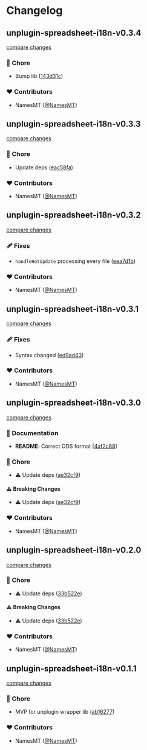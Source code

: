 # Changelog


## unplugin-spreadsheet-i18n-v0.3.4

[compare changes](https://github.com/namesmt/spreadsheet-i18n--mono/compare/unplugin-spreadsheet-i18n-v0.3.3...unplugin-spreadsheet-i18n-v0.3.4)

### 🏡 Chore

- Bump lib ([143d31c](https://github.com/namesmt/spreadsheet-i18n--mono/commit/143d31c))

### ❤️ Contributors

- NamesMT ([@NamesMT](https://github.com/NamesMT))

## unplugin-spreadsheet-i18n-v0.3.3

[compare changes](https://github.com/namesmt/spreadsheet-i18n--mono/compare/unplugin-spreadsheet-i18n-v0.3.2...unplugin-spreadsheet-i18n-v0.3.3)

### 🏡 Chore

- Update deps ([eac58fa](https://github.com/namesmt/spreadsheet-i18n--mono/commit/eac58fa))

### ❤️ Contributors

- NamesMT ([@NamesMT](https://github.com/NamesMT))

## unplugin-spreadsheet-i18n-v0.3.2

[compare changes](https://github.com/namesmt/spreadsheet-i18n--mono/compare/unplugin-spreadsheet-i18n-v0.3.1...unplugin-spreadsheet-i18n-v0.3.2)

### 🩹 Fixes

- `handleHotUpdate` processing every file ([eea7d1b](https://github.com/namesmt/spreadsheet-i18n--mono/commit/eea7d1b))

### ❤️ Contributors

- NamesMT ([@NamesMT](https://github.com/NamesMT))

## unplugin-spreadsheet-i18n-v0.3.1

[compare changes](https://github.com/namesmt/spreadsheet-i18n--mono/compare/unplugin-spreadsheet-i18n-v0.3.0...unplugin-spreadsheet-i18n-v0.3.1)

### 🩹 Fixes

- Syntax changed ([ed9ad43](https://github.com/namesmt/spreadsheet-i18n--mono/commit/ed9ad43))

### ❤️ Contributors

- NamesMT ([@NamesMT](https://github.com/NamesMT))

## unplugin-spreadsheet-i18n-v0.3.0

[compare changes](https://github.com/namesmt/spreadsheet-i18n--mono/compare/unplugin-spreadsheet-i18n-v0.2.0...unplugin-spreadsheet-i18n-v0.3.0)

### 📖 Documentation

- **README:** Correct ODS format ([4af2c88](https://github.com/namesmt/spreadsheet-i18n--mono/commit/4af2c88))

### 🏡 Chore

- ⚠️  Update deps ([ae32cf9](https://github.com/namesmt/spreadsheet-i18n--mono/commit/ae32cf9))

#### ⚠️ Breaking Changes

- ⚠️  Update deps ([ae32cf9](https://github.com/namesmt/spreadsheet-i18n--mono/commit/ae32cf9))

### ❤️ Contributors

- NamesMT ([@NamesMT](https://github.com/NamesMT))

## unplugin-spreadsheet-i18n-v0.2.0

[compare changes](https://github.com/namesmt/spreadsheet-i18n--mono/compare/unplugin-spreadsheet-i18n-v0.1.1...unplugin-spreadsheet-i18n-v0.2.0)

### 🏡 Chore

- ⚠️  Update deps ([33b522e](https://github.com/namesmt/spreadsheet-i18n--mono/commit/33b522e))

#### ⚠️ Breaking Changes

- ⚠️  Update deps ([33b522e](https://github.com/namesmt/spreadsheet-i18n--mono/commit/33b522e))

### ❤️ Contributors

- NamesMT ([@NamesMT](https://github.com/NamesMT))

## unplugin-spreadsheet-i18n-v0.1.1

[compare changes](https://github.com/namesmt/spreadsheet-i18n--mono/compare/main...unplugin-spreadsheet-i18n-v0.1.1)

### 🏡 Chore

- MVP for unplugin wrapper lib ([ab16277](https://github.com/namesmt/spreadsheet-i18n--mono/commit/ab16277))

### ❤️ Contributors

- NamesMT ([@NamesMT](https://github.com/NamesMT))

